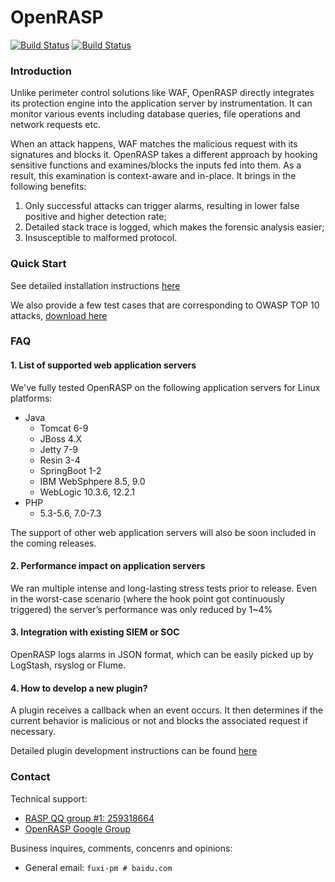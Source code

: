 # OpenRASP 

[![Build Status](https://www.travis-ci.org/baidu/openrasp.svg?branch=master)](https://www.travis-ci.org/baidu/openrasp)
[![Build Status](https://img.shields.io/badge/README-切换语言-yellow.svg)](readme-zh_CN.md)

### Introduction

Unlike perimeter control solutions like WAF, OpenRASP directly integrates its protection engine into the application server by instrumentation. It can monitor various events including database queries, file operations and network requests etc.

When an attack happens, WAF matches the malicious request with its signatures and blocks it. OpenRASP takes a different approach by hooking sensitive functions and examines/blocks the inputs fed into them. As a result, this examination is context-aware and in-place. It brings in the following benefits:

1.	Only successful attacks can trigger alarms, resulting in lower false positive and higher detection rate;
2.	Detailed stack trace is logged, which makes the forensic analysis easier;
3.	Insusceptible to malformed protocol.

### Quick Start

See detailed installation instructions [here](https://github.com/baidu/openrasp/wiki/Installation)

We also provide a few test cases that are corresponding to OWASP TOP 10 attacks, [download here](https://rasp.baidu.com/doc/install/testcase.html)

### FAQ

#### 1. List of supported web application servers

We've fully tested OpenRASP on the following application servers for Linux platforms:

* Java
  * Tomcat 6-9
  * JBoss 4.X
  * Jetty 7-9
  * Resin 3-4
  * SpringBoot 1-2
  * IBM WebSphpere 8.5, 9.0
  * WebLogic 10.3.6, 12.2.1
* PHP
  * 5.3-5.6, 7.0-7.3

The support of other web application servers will also be soon included in the coming releases.

#### 2. Performance impact on application servers

We ran multiple intense and long-lasting stress tests prior to release. Even in the worst-case scenario (where the hook point got continuously triggered) the server’s performance was only reduced by 1~4%

#### 3. Integration with existing SIEM or SOC

OpenRASP logs alarms in JSON format, which can be easily picked up by LogStash, rsyslog or Flume.

#### 4. How to develop a new plugin?

A plugin receives a callback when an event occurs. It then determines if the current behavior is malicious or not and blocks the associated request if necessary.

Detailed plugin development instructions can be found [here](https://rasp.baidu.com/doc/dev/main.html)

### Contact

Technical support:

* [RASP QQ group #1: 259318664](http://shang.qq.com/wpa/qunwpa?idkey=5016bac5431b23316a79efdcd2c4dadd6ef8b99b231e4ed10f1e265573a66e1c)
* [OpenRASP Google Group](https://groups.google.com/forum/#!forum/openrasp)

Business inquires, comments, concenrs and opinions:

* General email: `fuxi-pm # baidu.com`









